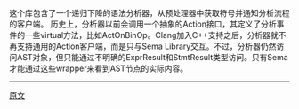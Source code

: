 这个库包含了一个递归下降的语法分析器，从预处理器中获取符号并通知分析流程的客户端。
历史上，分析器以前会调用一个抽象的Action接口，其定义了分析事件的一些virtual方法，比如ActOnBinOp。Clang加入C++支持之后，分析器就不再支持通用的Action客户端，而是只与Sema Library交互。不过，分析器仍然访问AST对象，但只能通过不明确的ExprResult和StmtResult类型访问。只有Sema才能通过这些wrapper来看到AST节点的实际内容。

---------------------    

[原文](https://releases.llvm.org/11.0.0/tools/clang/docs/InternalsManual.html#introduction)